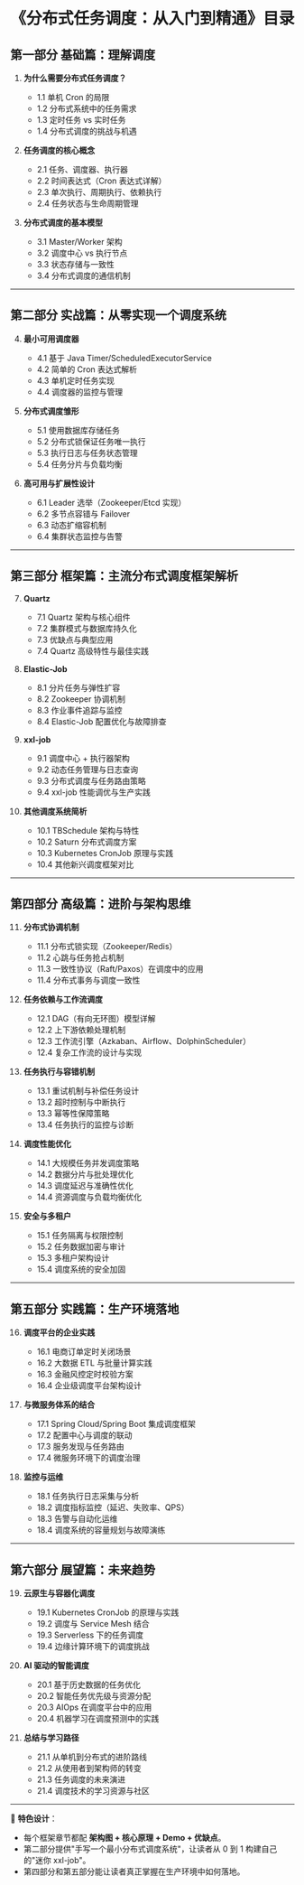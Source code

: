 # **《分布式任务调度：从入门到精通》目录**

## **第一部分 基础篇：理解调度**

1. **为什么需要分布式任务调度？**

   * 1.1 单机 Cron 的局限
   * 1.2 分布式系统中的任务需求
   * 1.3 定时任务 vs 实时任务
   * 1.4 分布式调度的挑战与机遇

2. **任务调度的核心概念**

   * 2.1 任务、调度器、执行器
   * 2.2 时间表达式（Cron 表达式详解）
   * 2.3 单次执行、周期执行、依赖执行
   * 2.4 任务状态与生命周期管理

3. **分布式调度的基本模型**

   * 3.1 Master/Worker 架构
   * 3.2 调度中心 vs 执行节点
   * 3.3 状态存储与一致性
   * 3.4 分布式调度的通信机制

---

## **第二部分 实战篇：从零实现一个调度系统**

4. **最小可用调度器**

   * 4.1 基于 Java Timer/ScheduledExecutorService
   * 4.2 简单的 Cron 表达式解析
   * 4.3 单机定时任务实现
   * 4.4 调度器的监控与管理

5. **分布式调度雏形**

   * 5.1 使用数据库存储任务
   * 5.2 分布式锁保证任务唯一执行
   * 5.3 执行日志与任务状态管理
   * 5.4 任务分片与负载均衡

6. **高可用与扩展性设计**

   * 6.1 Leader 选举（Zookeeper/Etcd 实现）
   * 6.2 多节点容错与 Failover
   * 6.3 动态扩缩容机制
   * 6.4 集群状态监控与告警

---

## **第三部分 框架篇：主流分布式调度框架解析**

7. **Quartz**

   * 7.1 Quartz 架构与核心组件
   * 7.2 集群模式与数据库持久化
   * 7.3 优缺点与典型应用
   * 7.4 Quartz 高级特性与最佳实践

8. **Elastic-Job**

   * 8.1 分片任务与弹性扩容
   * 8.2 Zookeeper 协调机制
   * 8.3 作业事件追踪与监控
   * 8.4 Elastic-Job 配置优化与故障排查

9. **xxl-job**

   * 9.1 调度中心 + 执行器架构
   * 9.2 动态任务管理与日志查询
   * 9.3 分布式调度与任务路由策略
   * 9.4 xxl-job 性能调优与生产实践

10. **其他调度系统简析**

    * 10.1 TBSchedule 架构与特性
    * 10.2 Saturn 分布式调度方案
    * 10.3 Kubernetes CronJob 原理与实践
    * 10.4 其他新兴调度框架对比

---

## **第四部分 高级篇：进阶与架构思维**

11. **分布式协调机制**

    * 11.1 分布式锁实现（Zookeeper/Redis）
    * 11.2 心跳与任务抢占机制
    * 11.3 一致性协议（Raft/Paxos）在调度中的应用
    * 11.4 分布式事务与调度一致性

12. **任务依赖与工作流调度**

    * 12.1 DAG（有向无环图）模型详解
    * 12.2 上下游依赖处理机制
    * 12.3 工作流引擎（Azkaban、Airflow、DolphinScheduler）
    * 12.4 复杂工作流的设计与实现

13. **任务执行与容错机制**

    * 13.1 重试机制与补偿任务设计
    * 13.2 超时控制与中断执行
    * 13.3 幂等性保障策略
    * 13.4 任务执行的监控与诊断

14. **调度性能优化**

    * 14.1 大规模任务并发调度策略
    * 14.2 数据分片与批处理优化
    * 14.3 调度延迟与准确性优化
    * 14.4 资源调度与负载均衡优化

15. **安全与多租户**

    * 15.1 任务隔离与权限控制
    * 15.2 任务数据加密与审计
    * 15.3 多租户架构设计
    * 15.4 调度系统的安全加固

---

## **第五部分 实践篇：生产环境落地**

16. **调度平台的企业实践**

    * 16.1 电商订单定时关闭场景
    * 16.2 大数据 ETL 与批量计算实践
    * 16.3 金融风控定时校验方案
    * 16.4 企业级调度平台架构设计

17. **与微服务体系的结合**

    * 17.1 Spring Cloud/Spring Boot 集成调度框架
    * 17.2 配置中心与调度的联动
    * 17.3 服务发现与任务路由
    * 17.4 微服务环境下的调度治理

18. **监控与运维**

    * 18.1 任务执行日志采集与分析
    * 18.2 调度指标监控（延迟、失败率、QPS）
    * 18.3 告警与自动化运维
    * 18.4 调度系统的容量规划与故障演练

---

## **第六部分 展望篇：未来趋势**

19. **云原生与容器化调度**

    * 19.1 Kubernetes CronJob 的原理与实践
    * 19.2 调度与 Service Mesh 结合
    * 19.3 Serverless 下的任务调度
    * 19.4 边缘计算环境下的调度挑战

20. **AI 驱动的智能调度**

    * 20.1 基于历史数据的任务优化
    * 20.2 智能任务优先级与资源分配
    * 20.3 AIOps 在调度平台中的应用
    * 20.4 机器学习在调度预测中的实践

21. **总结与学习路径**

    * 21.1 从单机到分布式的进阶路线
    * 21.2 从使用者到架构师的转变
    * 21.3 任务调度的未来演进
    * 21.4 调度技术的学习资源与社区

---

📌 **特色设计**：

* 每个框架章节都配 **架构图 + 核心原理 + Demo + 优缺点**。
* 第二部分提供"手写一个最小分布式调度系统"，让读者从 0 到 1 构建自己的"迷你 xxl-job"。
* 第四部分和第五部分能让读者真正掌握在生产环境中如何落地。